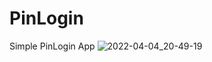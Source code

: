 # PinLogin
Simple PinLogin App
![2022-04-04_20-49-19](https://user-images.githubusercontent.com/77203734/161583683-aac064a8-d285-4082-8e31-b6811fd84dda.png)
